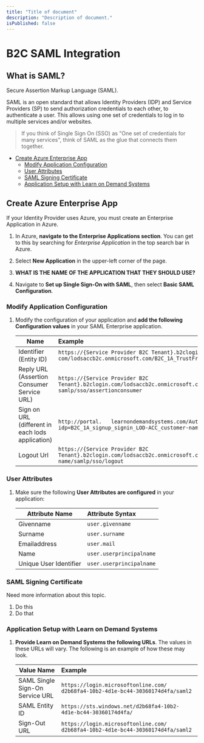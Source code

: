 ```yaml
---
title: "Title of document"
description: "Description of document."
isPublished: false
---
```


# B2C SAML Integration 

## What is SAML?
Secure Assertion Markup Language (SAML). 

SAML is an open standard that allows Identity Providers (IDP) and Service Providers (SP) to send authorization credentials to each other, to authenticate a user. This allows using one set of credentials to log in to multiple services and/or websites.

  > If you think of Single Sign On (SSO) as "One set of credentials for many services", think of SAML as the glue that connects them together. 


<!--
Learn on Demand Systems prefers using OpenID Connect alongside OAuth 2.0. However, if you prefer to use SAML, we can authenticate with SAML. 

SAML is a secure way to authenticate if OpenID Connect and OAuth 2.0 are not being used. 

OpenID Connect and OAuth 2.0 way of doing things is LODS' preferred medium for auth, but if cannot do those because you need the particular type security that SAML provides, we can accommodate that. 

We prefer OpenID Connect alongside OAuth 2.0
-->

* [Create Azure Enterprise App](#create-azure-enterprise-app)
  + [Modify Application Configuration](#modify-application-configuration)
  + [User Attributes](#user-attributes)
  + [SAML Signing Certificate](#saml-signing-certificate)
  + [Application Setup with Learn on Demand Systems](#application-setup-with-learn-on-demand-systems)

## Create Azure Enterprise App 

If your Identity Provider uses Azure, you must create an Enterprise Application in Azure.

1. In Azure, **navigate to the Enterprise Applications section**. You can get to this by searching for _Enterprise Application_ in the top search bar in Azure.

1. Select **New Application** in the upper-left corner of the page. 

1. **WHAT IS THE NAME OF THE APPLICATION THAT THEY SHOULD USE?**

1. Navigate to **Set up Single Sign-On with SAML**, then select **Basic SAML Configuration**.

### Modify Application Configuration 

1. Modify the configuration of your application and **add the following Configuration values** in your SAML Enterprise application.

    |Name      |Example      | 
    |----------|:-------------|
    | Identifier (Entity ID) |  `https://{Service Provider B2C Tenant}.b2clogin.   com/lodsaccb2c.onmicrosoft.com/B2C_1A_TrustFrameworkBase` |
    | Reply URL (Assertion Consumer Service URL) |`https://{Service Provider B2C     Tenant}.b2clogin.com/lodsaccb2c.onmicrosoft.com/B2C_1A_TrustFrameworkBase/    samlp/sso/assertionconsumer`
    | Sign on URL (different in each lods application) |`http://portal.   learnondemandsystems.com/Authentication/SamlIdpRedirect? idp=B2C_1A_signup_signin_LOD-ACC_customer-name` |  
    | Logout Url |`https://{Service Provider B2C Tenant}.b2clogin.com/lodsaccb2c.onmicrosoft.com/B2C_1A_signup_signin_lods_acc_portal_customer-name/samlp/sso/logout` |  

### User Attributes 

1. Make sure the following **User Attributes are configured** in your application:

    |Attribute Name      |Attribute Syntax      | 
    |----------|:-------------|
    |Givenname|`user.givenname`|
    |Surname|`user.surname`|
    |Emailaddress|`user.mail`|
    |Name|`user.userprincipalname`|
    |Unique User Identifier|`user.userprincipalname`|

### SAML Signing Certificate

  Need more information about this topic.

1. Do this 
1. Do that
### Application Setup with Learn on Demand Systems

1. **Provide Learn on Demand Systems the following URLs**. The values in these URLs will vary. The following is an example of how these may look. 

    |Value Name      |Example     | 
    |----------|:-------------|
    |SAML Single Sign-On Service URL|`https://login.microsoftonline.com/   d2b68fa4-10b2-4d1e-bc44-30360174d4fa/saml2`|
    |SAML Entity ID|`https://sts.windows.net/d2b68fa4-10b2-4d1e-bc44-30360174d4fa/`|
    |Sign-Out URL|`https://login.microsoftonline.com/    d2b68fa4-10b2-4d1e-bc44-30360174d4fa/saml2`|
